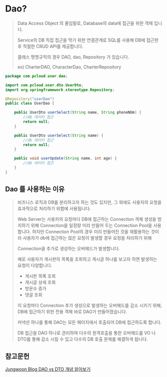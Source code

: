 # Dao?

> Data Access Object 의 줄임말로, Database의 data에 접근을 위한 객체 입니다.
>
> Service의 DB 직접 접근을 막기 위한 연결관계로 SQL를 사용해 DB에 접근한 후 적절한 CRUD API를 제공합니다.
>
> 
>
> 클래스 명명규칙의 경우 DAO, dao, Repository 가 있습니다.
>
> ex) CharterDAO, CharacterDao, CharterRepository



```java
package com.pcloud.user.dao;

import com.pcloud.user.dto.UserDto;
import org.springframework.stereotype.Repository;

@Repository("userDao")
public class UserDao {

    public UserDto userSelect(String name, String phoneNUm) {
		//db 데이터 접근
        return null;
    }

    public UserDto userSelect(String name) {
		//db 데이터 접근
        return null;
    }

    public void userUpdate(String name, int age) {
		//db 데이터 접근
    }
}
```



## Dao 를 사용하는 이유

> 비즈니스 로직과 DB를 분리하고자 하는 것도 있지만,  그 외에도 사용자의 요청을 효과적으로 처리하기 위함에 사용됩니다.
>
> Web Server는 사용자의 요청마다 DB에 접근하는 Connection 객체 생성을 방지하기 위해 Connection을 일정량 미리 만들어 두는 Connection Pool을 사용합니다. 하지만 Connection Pool의 경우 미리 만들어진 것을 재활용하는 것이라 사용자가 db에 접근하는 많은 요청이 발생할 경우 요청을 처리하기 위해
>
> Connection을 추가로 생성하는 오버헤드가 발생합니다.
>
> 예로 사용자가 게시판의 목록을 조회하고 게시글 하나를 보고자 하면 발생하는 요청이 다양합니다.
>
> - 게시판 목록 조회
> - 게시글 상세 조회
> - 방문수 증가
> - 댓글 조회
>
> 이 요청마다 Connection 추가 생성으로 발생하는 오버헤드를 감소 시키기 위해, DB에 접근하기 위한 전용 객체 바로 DAO가 만들어졌습니다.
>
> 커넥션 하나를 통해 DAO는 모든 페이지에서 호출되어 DB에 접근하도록 합니다.
>
> DB 접근을 DAO 하나로 관리하여 다수의 원격호출을 통한 오버헤드를 VO 나 DTO를 통해 감소 시킬 수 있고 다수의 DB 호출 문제를 해결하게 됩니다.



## 참고문헌

[Jungwoon Blog DAO vs DTO 개념 알아보기](https://jungwoon.github.io/common%20sense/2017/11/16/DAO-VO-DTO/)